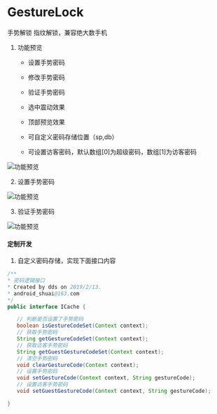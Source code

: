 # GestureLock
手势解锁 指纹解锁，兼容绝大数手机
1. 功能预览

   * 设置手势密码

   * 修改手势密码
   * 验证手势密码
   * 选中震动效果
   * 顶部预览效果
   * 可自定义密码存储位置（sp,db）
   * 可设置访客密码，默认数组[0]为超级密码，数组[1]为访客密码

![功能预览](https://github.com/ddssingsong/GuestureLock/blob/master/image/image1.jpg)

2. 设置手势密码

![功能预览](https://github.com/ddssingsong/GuestureLock/blob/master/image/test1.jpg)

3. 验证手势密码

![功能预览](https://github.com/ddssingsong/GuestureLock/blob/master/image/test2.jpg)

#### 定制开发

1. 自定义密码存储，实现下面接口内容

 ```java
/**
 * 密码逻辑接口
 * Created by dds on 2019/2/13.
 * android_shuai@163.com
 */
public interface ICache {

    // 判断是否设置了手势密码
    boolean isGestureCodeSet(Context context);
    // 获取手势密码
    String getGestureCodeSet(Context context);
    // 获取访客手势密码
    String getGuestGestureCodeSet(Context context);
    // 清空手势密码
    void clearGestureCode(Context context);
    // 设置手势密码
    void setGestureCode(Context context, String gestureCode);
    // 设置访客手势密码
    void setGuestGestureCode(Context context, String gestureCode);

}

 ```

